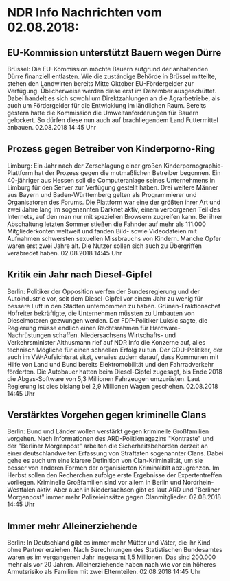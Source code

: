# NDR Info Nachrichten vom 02.08.2018:


## EU-Kommission unterstützt Bauern wegen Dürre
Brüssel: Die EU-Kommission möchte Bauern aufgrund der anhaltenden Dürre finanziell entlasten. Wie die zuständige Behörde in Brüssel mitteilte, stehen den Landwirten bereits Mitte Oktober EU-Fördergelder zur Verfügung. Üblicherweise werden diese erst im Dezember ausgeschüttet. Dabei handelt es sich sowohl um Direktzahlungen an die Agrarbetriebe, als auch um Fördergelder für die Entwicklung im ländlichen Raum. Bereits gestern hatte die Kommission die Umweltanforderungen für Bauern gelockert. So dürfen diese nun auch auf brachliegendem Land Futtermittel anbauen. 02.08.2018 14:45 Uhr 

## Prozess gegen Betreiber von Kinderporno-Ring
Limburg: Ein Jahr nach der Zerschlagung einer großen Kinderpornographie-Plattform hat der Prozess gegen die mutmaßlichen Betreiber begonnen. Ein 40-jähriger aus Hessen soll die Computeranlage seines Unternehmens in Limburg für den Server zur Verfügung gestellt haben. Drei weitere Männer aus Bayern und Baden-Württemberg gelten als Programmierer und Organisatoren des Forums. Die Plattform war eine der größten ihrer Art und zwei Jahre lang im sogenannten Darknet aktiv, einem verborgenen Teil des Internets, auf den man nur mit speziellen Browsern zugreifen kann. Bei ihrer Abschaltung letzten Sommer stießen die Fahnder auf mehr als 111.000 Mitgliederkonten weltweit und fanden Bild- sowie Videodateien mit Aufnahmen schwersten sexuellen Missbrauchs von Kindern. Manche Opfer waren erst zwei Jahre alt. Die Nutzer sollen sich auch zu Übergriffen verabredet haben. 02.08.2018 14:45 Uhr 

## Kritik ein Jahr nach Diesel-Gipfel
Berlin: Politiker der Opposition werfen der Bundesregierung und der Autoindustrie vor, seit dem Diesel-Gipfel vor einem Jahr zu wenig für bessere Luft in den Städten unternommen zu haben. Grünen-Fraktionschef Hofreiter bekräftigte, die Unternehmen müssten zu Umbauten von Dieselmotoren gezwungen werden. Der FDP-Politiker Luksic sagte, die Regierung müsse endlich einen Rechtsrahmen für Hardware-Nachrüstungen schaffen. Niedersachsens Wirtschafts- und Verkehrsminister Althusmann rief auf NDR Info die Konzerne auf, alles technisch Mögliche für einen schnellen Erfolg zu tun. Der CDU-Politiker, der auch im VW-Aufsichtsrat sitzt, verwies zudem darauf, dass Kommunen mit Hilfe von Land und Bund bereits Elektromobilität und den Fahrradverkehr förderten. Die Autobauer hatten beim Diesel-Gipfel zugesagt, bis Ende 2018 die Abgas-Software von 5,3 Millionen Fahrzeugen umzurüsten. Laut Regierung ist dies bislang bei  2,9 Millionen Wagen geschehen. 02.08.2018 14:45 Uhr 

## Verstärktes Vorgehen gegen kriminelle Clans
Berlin: Bund und Länder wollen verstärkt gegen kriminelle Großfamilien vorgehen. Nach Informationen des ARD-Politikmagazins "Kontraste" und der "Berliner Morgenpost" arbeiten die Sicherheitsbehörden derzeit an einer deutschlandweiten Erfassung von Straftaten sogenannter Clans. Dabei gehe es auch um eine klarere Definition von Clan-Kriminalität, um sie besser von anderen Formen der organisierten Kriminalität abzugrenzen. Im Herbst sollen den Recherchen zufolge erste Ergebnisse der Expertentreffen vorliegen. Kriminelle Großfamilien sind vor allem in Berlin und Nordrhein-Westfalen aktiv. Aber auch in Niedersachsen gibt es laut ARD und "Berliner Morgenpost" immer mehr Polizeieinsätze gegen Clanmitglieder. 02.08.2018 14:45 Uhr 

## Immer mehr Alleinerziehende
Berlin: In Deutschland gibt es immer mehr Mütter und Väter, die ihr Kind ohne Partner erziehen. Nach Berechnungen des Statistischen Bundesamtes waren es im vergangenen Jahr insgesamt 1,5 Millionen. Das sind 200.000 mehr als vor 20 Jahren. Alleinerziehende haben nach wie vor ein höheres Armutsrisiko als Familien mit zwei Elternteilen. 02.08.2018 14:45 Uhr 
